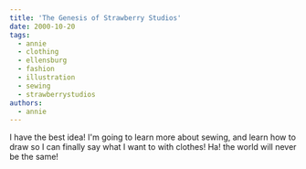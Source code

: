 ```yaml
---
title: 'The Genesis of Strawberry Studios'
date: 2000-10-20
tags:
  - annie
  - clothing
  - ellensburg
  - fashion
  - illustration
  - sewing
  - strawberrystudios
authors:
  - annie
---
```


I have the best idea! I'm going to learn more about sewing, and learn how to draw so I can finally say what I want to with clothes! Ha! the world will never be the same!
